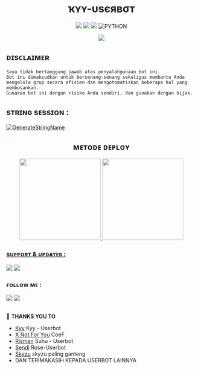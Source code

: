 <h1 align="center">ҡʏʏ-υѕєявσт</h1>

<p align="center">
    <a href="https://github.com/muhammadrizky16/Kyy-Userbot/commits/Kyy-Userbot"><img src="https://img.shields.io/github/last-commit/muhammadrizky16/Kyy-Userbot?color=ff0000&logo=github&logoColor=ffffff&style=for-the-badge" /></a>
    <a href="https://github.com/muhammadrizky16/Kyy-Userbot"> <img src="https://img.shields.io/github/repo-size/muhammadrizky16/Kyy-Userbot?logo=github&style=for-the-badge" /></a>
    <a href="https://pypi.org/project/Telethon/"><img src="https://img.shields.io/pypi/v/telethon?color=important&label=telethon&logo=python&logoColor=brightgreen&style=for-the-badge" /></a>
    <img alt="PYTHON" src="https://img.shields.io/badge/PYTHON-v3.9.6-purple?style=for-the-badge&logo=appveyor"/>
    </p>


<p align="center">
  <img src="https://telegra.ph/file/276d22aac9f400898cd27.jpg">
</p>


## ᴅɪsᴄʟᴀɪᴍᴇʀ

```
Saya tidak bertanggung jawab atas penyalahgunaan bot ini.
Bot ini dimaksudkan untuk bersenang-senang sekaligus membantu Anda
mengelola grup secara efisien dan mengotomatiskan beberapa hal yang membosankan.
Gunakan bot ini dengan risiko Anda sendiri, dan gunakan dengan bijak.
```


## sᴛʀɪɴɢ sᴇssɪᴏɴ :
[![GenerateStringName](https://img.shields.io/badge/repl.it-generateStringName-white)](https://replit.com/@rizkyhmdanii16/StringSession)

<h2 align="center">
   ᴍᴇᴛᴏᴅᴇ ᴅᴇᴘʟᴏʏ
</h2>

<p align="center">
<a href="https://dashboard.heroku.com/new?template=https://github.com/BeroyStwn/templat-userbot5"><img src="https://img.shields.io/badge/Deploy%20To%20Heroku-blueviolet?style=for-the-badge&logo=heroku" width="215""/</a>  
<a href="https://telegram.dog/XTZ_HerokuBot?start=bXVoYW1tYWRyaXpreTE2L0t5eS1Vc2VyYm90IEt5eS1Vc2VyYm90"><img src="https://img.shields.io/badge/Deploy%20Via%20Telegram-blue?style=for-the-badge&logo=telegram" width="215""/</a>  </p>


### sᴜᴘᴘᴏʀᴛ & ᴜᴘᴅᴀᴛᴇs :
<a href="https://t.me/NastySupportt"><img src="https://img.shields.io/badge/Join-Group%20Support-red.svg?style=for-the-badge&logo=Telegram"></a> 
<a href="https://t.me/NastyProject"><img src="https://img.shields.io/badge/Join-Updates%20Channel-white.svg?style=for-the-badge&logo=Telegram"></a>

### ғᴏʟʟᴏᴡ ᴍᴇ :
<p align="left">
<a href="https://github.com/muhammadrizky16"><img src="https://img.shields.io/badge/GitHub-Follow%20on%20GitHub-inactive.svg?logo=github"></a> 
<a href="https://instagram.com/rizkyhamdanii16_"><img src="https://img.shields.io/badge/Instagram-Follow%20on%20Instagram-important.svg?logo=instagram"></a>
</p>

##

🔰 **THANKS YOU TO**
*   [Kyy](https://github.com/muhammadrizky16/Kyy-Userbot)   Kyy - Userbot
*   [X Not For You](https://github.com/CoeF) CoeF
*   [Risman](https://github.com/mrismanaziz/Man-Userbot)   Suhu - Userbot
*   [Sendi](https://github.com/SendiAp/Rose-Userbot)   Rose-Userbot
*   [Skyzu](https://github.com/Skyzu/skyzu-userbot)   skyzu paling ganteng
*   DAN TERIMAKASIH KEPADA USERBOT LAINNYA
